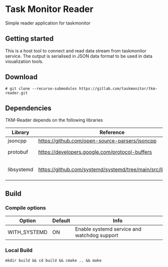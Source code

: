 # Task Monitor Reader
Simple reader application for taskmonitor

## Getting started
This is a host tool to connect and read data stream from taskmonitor service.
The output is serialised in JSON data format to be used in data visualization tools.

## Download
`# git clone --recurse-submodules https://gitlab.com/taskmonitor/tkm-reader.git`

## Dependencies

TKM-Reader depends on the following libraries

| Library | Reference | Info |
| ------ | ------ | ------ |
| jsoncpp | https://github.com/open-source-parsers/jsoncpp | Emit Json output |
| protobuf | https://developers.google.com/protocol-buffers | Data serialization |
| libsystemd | https://github.com/systemd/systemd/tree/main/src/libsystemd | Optional if WITH_SYSTEMD is ON 

## Build
### Compile options

| Option | Default | Info |
| ------ | ------ | ------ |
| WITH_SYSTEMD | ON | Enable systemd service and watchdog support |

### Local Build
`mkdir build && cd build && cmake .. && make `